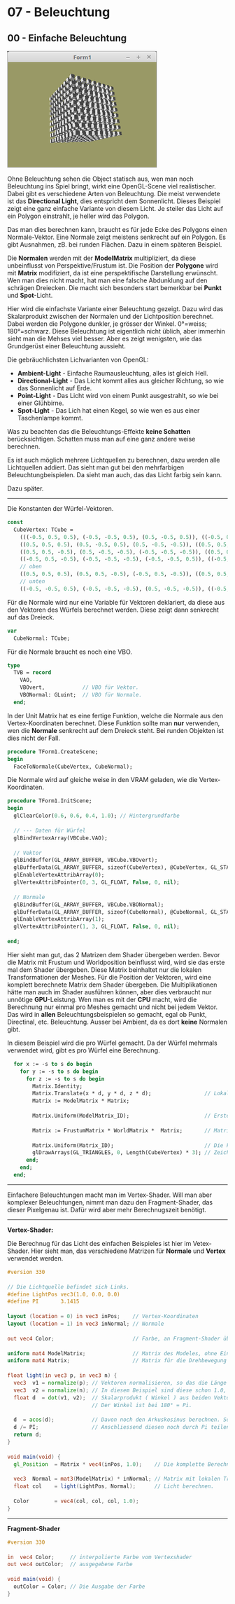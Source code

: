# 07 - Beleuchtung
## 00 - Einfache Beleuchtung

![image.png](image.png)

Ohne Beleuchtung sehen die Object statisch aus, wen man noch Beleuchtung ins Spiel bringt, wirkt eine OpenGL-Scene viel realistischer.
Dabei gibt es verschiedene Arten von Beleuchtung. Die meist verwendete ist das **Directional Light**, dies entspricht dem Sonnenlicht.
Dieses Beispiel zeigt eine ganz einfache Variante von diesem Licht. Je steiler das Licht auf ein Polygon einstrahlt, je heller wird das Polygon.

Das man dies berechnen kann, braucht es für jede Ecke des Polygons einen Normale-Vektor.
Eine Normale zeigt meistens senkrecht auf ein Polygon.
Es gibt Ausnahmen, zB. bei runden Flächen. Dazu in einem späteren Beispiel.

Die **Normalen** werden mit der **ModelMatrix** multipliziert, da diese unbeinflusst von Perspektive/Frustum ist.
Die Position der **Polygone** wird mit **Matrix** modifiziert, da ist eine perspektifische Darstellung erwünscht.
Wen man dies nicht macht, hat man eine falsche Abdunklung auf den schrägen Dreiecken. Die macht sich besonders start bemerkbar bei **Punkt** und **Spot**-Licht.

Hier wird die einfachste Variante einer Beleuchtung gezeigt.
Dazu wird das Skalarprodukt zwischen der Normalen und der Lichtposition berechnet.
Dabei werden die Polygone dunkler, je grösser der Winkel. 0°=weiss; 180°=schwarz.
Diese Beleuchtung ist eigentlich nicht üblich, aber immerhin sieht man die Mehses viel besser.
Aber es zeigt wenigsten, wie das Grundgerüst einer Beleuchtung aussieht.

Die gebräuchlichsten Lichvarianten von OpenGL:
* **Ambient-Light** - Einfache Raumausleuchtung, alles ist gleich Hell.
* **Directional-Light** - Das Licht kommt alles aus gleicher Richtung, so wie das Sonnenlicht auf Erde.
* **Point-Light** - Das Licht wird von einem Punkt ausgestrahlt, so wie bei einer Glühbirne.
* **Spot-Light** - Das Lich hat einen Kegel, so wie wen es aus einer Taschenlampe kommt.

Was zu beachten das die Beleuchtungs-Effekte **keine Schatten** berücksichtigen.
Schatten muss man auf eine ganz andere weise berechnen.

Es ist auch möglich mehrere Lichtquellen zu berechnen, dazu werden alle Lichtquellen addiert.
Das sieht man gut bei den mehrfarbigen Beleuchtungbeispielen. Da sieht man auch, das das Licht farbig sein kann.

Dazu später.

---
Die Konstanten der Würfel-Vektoren.

```pascal
const
  CubeVertex: TCube =
    (((-0.5, 0.5, 0.5), (-0.5, -0.5, 0.5), (0.5, -0.5, 0.5)), ((-0.5, 0.5, 0.5), (0.5, -0.5, 0.5), (0.5, 0.5, 0.5)),
    ((0.5, 0.5, 0.5), (0.5, -0.5, 0.5), (0.5, -0.5, -0.5)), ((0.5, 0.5, 0.5), (0.5, -0.5, -0.5), (0.5, 0.5, -0.5)),
    ((0.5, 0.5, -0.5), (0.5, -0.5, -0.5), (-0.5, -0.5, -0.5)), ((0.5, 0.5, -0.5), (-0.5, -0.5, -0.5), (-0.5, 0.5, -0.5)),
    ((-0.5, 0.5, -0.5), (-0.5, -0.5, -0.5), (-0.5, -0.5, 0.5)), ((-0.5, 0.5, -0.5), (-0.5, -0.5, 0.5), (-0.5, 0.5, 0.5)),
    // oben
    ((0.5, 0.5, 0.5), (0.5, 0.5, -0.5), (-0.5, 0.5, -0.5)), ((0.5, 0.5, 0.5), (-0.5, 0.5, -0.5), (-0.5, 0.5, 0.5)),
    // unten
    ((-0.5, -0.5, 0.5), (-0.5, -0.5, -0.5), (0.5, -0.5, -0.5)), ((-0.5, -0.5, 0.5), (0.5, -0.5, -0.5), (0.5, -0.5, 0.5)));
```

Für die Normale wird nur eine Variable für Vektoren deklariert, da diese aus den Vektoren des Würfels berechnet werden.
Diese zeigt dann senkrecht auf das Dreieck.

```pascal
var
  CubeNormal: TCube;
```

Für die Normale braucht es noch eine VBO.

```pascal
type
  TVB = record
    VAO,
    VBOvert,            // VBO für Vektor.
    VBONormal: GLuint;  // VBO für Normale.
  end;
```

In der Unit Matrix hat es eine fertige Funktion, welche die Normale aus den Vertex-Koordinaten berechnet.
Diese Funktion sollte  man **nur** verwenden, wen die **Normale** senkrecht auf dem Dreieck steht.
Bei runden Objekten ist dies nicht der Fall.

```pascal
procedure TForm1.CreateScene;
begin
  FaceToNormale(CubeVertex, CubeNormal);
```

Die Normale wird auf gleiche weise in den VRAM geladen, wie die Vertex-Koordinaten.

```pascal
procedure TForm1.InitScene;
begin
  glClearColor(0.6, 0.6, 0.4, 1.0); // Hintergrundfarbe

  // --- Daten für Würfel
  glBindVertexArray(VBCube.VAO);

  // Vektor
  glBindBuffer(GL_ARRAY_BUFFER, VBCube.VBOvert);
  glBufferData(GL_ARRAY_BUFFER, sizeof(CubeVertex), @CubeVertex, GL_STATIC_DRAW);
  glEnableVertexAttribArray(0);
  glVertexAttribPointer(0, 3, GL_FLOAT, False, 0, nil);

  // Normale
  glBindBuffer(GL_ARRAY_BUFFER, VBCube.VBONormal);
  glBufferData(GL_ARRAY_BUFFER, sizeof(CubeNormal), @CubeNormal, GL_STATIC_DRAW);
  glEnableVertexAttribArray(1);
  glVertexAttribPointer(1, 3, GL_FLOAT, False, 0, nil);

end;
```

Hier sieht man gut, das 2 Matrizen dem Shader übergeben werden.
Bevor die Matrix mit Frustum und Worldposition beinflusst wird, wird sie das erste mal dem Shader übergeben.
Diese Matrix beinhaltet nur die lokalen Transformationen der Meshes.
Für die Position der Vektoren, wird eine komplett berechnete Matrix dem Shader übergeben.
Die Multiplikationen hätte man auch im Shader ausführen können, aber dies verbraucht nur unnötige **GPU**-Leistung.
Wen man es mit der **CPU** macht, wird die Berechnung nur einmal pro Meshes gemacht und nicht bei jedem Vektor.
Das wird in **allen** Beleuchtungsbeispielen so gemacht, egal ob Punkt, Directinal, etc. Beleuchtung.
Ausser bei Ambient, da es dort **keine** Normalen gibt.

In diesem Beispiel wird die pro Würfel gemacht. Da der Würfel mehrmals verwendet wird, gibt es pro Würfel eine Berechnung.

```pascal
  for x := -s to s do begin
    for y := -s to s do begin
      for z := -s to s do begin
        Matrix.Identity;
        Matrix.Translate(x * d, y * d, z * d);                 // Lokale Translationen.
        Matrix := ModelMatrix * Matrix;

        Matrix.Uniform(ModelMatrix_ID);                        // Erste Übergabe an den Shader.

        Matrix := FrustumMatrix * WorldMatrix *  Matrix;       // Matrixen multiplizieren.

        Matrix.Uniform(Matrix_ID);                             // Die komplettt berechnete Matrix übergeben.
        glDrawArrays(GL_TRIANGLES, 0, Length(CubeVertex) * 3); // Zeichnet einen einzelnen Würfel.
      end;
    end;
  end;
```


---
Einfachere Beleuchtungen macht man im Vertex-Shader.
Will man aber komplexer Beleuchtungen, nimmt man dazu den Fragment-Shader, das dieser Pixelgenau ist.
Dafür wird aber mehr Berechnugszeit benötigt.

---
**Vertex-Shader:**

Die Berechnug für das Licht des einfachen Beispieles ist hier im Vetex-Shader.
Hier sieht man, das verschiedene Matrizen für **Normale** und **Vertex** verwendet werden.

```glsl
#version 330

// Die Lichtquelle befindet sich Links.
#define LightPos vec3(1.0, 0.0, 0.0)
#define PI       3.1415

layout (location = 0) in vec3 inPos;    // Vertex-Koordinaten
layout (location = 1) in vec3 inNormal; // Normale

out vec4 Color;                         // Farbe, an Fragment-Shader übergeben.

uniform mat4 ModelMatrix;               // Matrix des Modeles, ohne Einfluss von Frustum.
uniform mat4 Matrix;                    // Matrix für die Drehbewegung und Frustum.

float light(in vec3 p, in vec3 n) {
  vec3  v1 = normalize(p); // Vektoren normalisieren, so das die Länge des Vektors immer 1.0 ist.
  vec3  v2 = normalize(n); // In diesem Beispiel sind diese schon 1.0, aber in der Praxis können auch andere Werte ankommen.
  float d  = dot(v1, v2);  // Skalarprodukt ( Winkel ) aus beiden Vektoren berechnen.
                           // Der Winkel ist bei 180° = Pi.

  d  = acos(d);            // Davon noch den Arkuskosinus berechnen. Somit hat man den Winkel zwischen den beiden Vektoren.
  d /= PI;                 // Anschliessend diesen noch durch Pi teilen, da 0° Weiss und 180° Schwarz sein soll.
  return d;
}

void main(void) {
  gl_Position  = Matrix * vec4(inPos, 1.0);    // Die komplette Berechnete Matrix.

  vec3  Normal = mat3(ModelMatrix) * inNormal; // Matrix mit lokalen Tranformationen.
  float col    = light(LightPos, Normal);      // Licht berechnen.

  Color        = vec4(col, col, col, 1.0);
}

```


---
**Fragment-Shader**

```glsl
#version 330

in  vec4 Color;     // interpolierte Farbe vom Vertexshader
out vec4 outColor;  // ausgegebene Farbe

void main(void) {
  outColor = Color; // Die Ausgabe der Farbe
}

```



